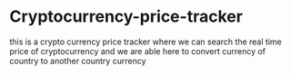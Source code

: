 # Cryptocurrency-price-tracker
this is a crypto currency price tracker where we can search the  real time price of cryptocurrency and we are able here to convert currency of  country to another country currency
